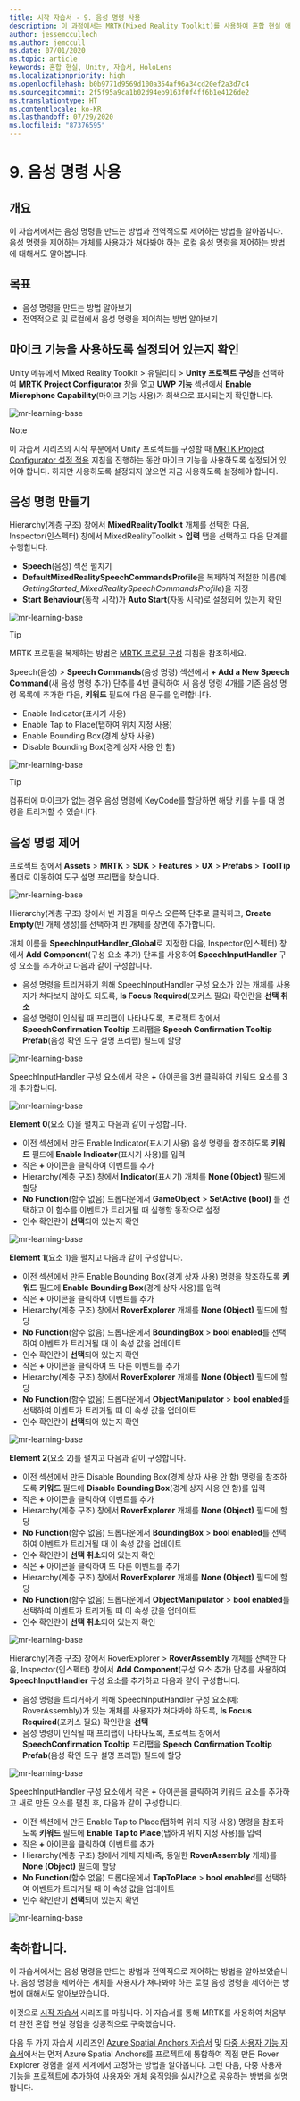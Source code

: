 ```yaml
---
title: 시작 자습서 - 9. 음성 명령 사용
description: 이 과정에서는 MRTK(Mixed Reality Toolkit)를 사용하여 혼합 현실 애플리케이션을 만드는 방법을 보여줍니다.
author: jessemcculloch
ms.author: jemccull
ms.date: 07/01/2020
ms.topic: article
keywords: 혼합 현실, Unity, 자습서, HoloLens
ms.localizationpriority: high
ms.openlocfilehash: b0b9771d9569d100a354af96a34cd20ef2a3d7c4
ms.sourcegitcommit: 2f5f95a9ca1b02d94eb9163f0f4ff6b1e4126de2
ms.translationtype: HT
ms.contentlocale: ko-KR
ms.lasthandoff: 07/29/2020
ms.locfileid: "87376595"
---
```

# <a name="9-using-speech-commands"></a>9. 음성 명령 사용

## <a name="overview"></a>개요

이 자습서에서는 음성 명령을 만드는 방법과 전역적으로 제어하는 방법을 알아봅니다. 음성 명령을 제어하는 개체를 사용자가 쳐다봐야 하는 로컬 음성 명령을 제어하는 방법에 대해서도 알아봅니다.

## <a name="objectives"></a>목표

* 음성 명령을 만드는 방법 알아보기
* 전역적으로 및 로컬에서 음성 명령을 제어하는 방법 알아보기

## <a name="ensuring-the-microphone-capability-is-enabled"></a>마이크 기능을 사용하도록 설정되어 있는지 확인

Unity 메뉴에서 Mixed Reality Toolkit > 유틸리티 > **Unity 프로젝트 구성**을 선택하여 **MRTK Project Configurator** 창을 열고 **UWP 기능** 섹션에서 **Enable Microphone Capability**(마이크 기능 사용)가 회색으로 표시되는지 확인합니다.

![mr-learning-base](images/mr-learning-base/base-09-section1-step1-1.png)

> [!NOTE]
> 이 자습서 시리즈의 시작 부분에서 Unity 프로젝트를 구성할 때 [MRTK Project Configurator 설정 적용](mr-learning-base-02.md#1-apply-the-mrtk-project-configurator-settings) 지침을 진행하는 동안 마이크 기능을 사용하도록 설정되어 있어야 합니다. 하지만 사용하도록 설정되지 않으면 지금 사용하도록 설정해야 합니다.

## <a name="creating-speech-commands"></a>음성 명령 만들기

Hierarchy(계층 구조) 창에서 **MixedRealityToolkit** 개체를 선택한 다음, Inspector(인스펙터) 창에서 MixedRealityToolkit > **입력** 탭을 선택하고 다음 단계를 수행합니다.

* **Speech**(음성) 섹션 펼치기
* **DefaultMixedRealitySpeechCommandsProfile**을 복제하여 적절한 이름(예: _GettingStarted_MixedRealitySpeechCommandsProfile_)을 지정
* **Start Behaviour**(동작 시작)가 **Auto Start**(자동 시작)로 설정되어 있는지 확인

![mr-learning-base](images/mr-learning-base/base-09-section2-step1-1.png)

> [!TIP]
> MRTK 프로필을 복제하는 방법은 [MRTK 프로필 구성](mr-learning-base-03.md) 지침을 참조하세요.

Speech(음성) > **Speech Commands**(음성 명령) 섹션에서 **+ Add a New Speech Command**(새 음성 명령 추가) 단추를 4번 클릭하여 새 음성 명령 4개를 기존 음성 명령 목록에 추가한 다음, **키워드** 필드에 다음 문구를 입력합니다.

* Enable Indicator(표시기 사용)
* Enable Tap to Place(탭하여 위치 지정 사용)
* Enable Bounding Box(경계 상자 사용)
* Disable Bounding Box(경계 상자 사용 안 함)

![mr-learning-base](images/mr-learning-base/base-09-section2-step1-2.png)

> [!TIP]
> 컴퓨터에 마이크가 없는 경우 음성 명령에 KeyCode를 할당하면 해당 키를 누를 때 명령을 트리거할 수 있습니다.

## <a name="controlling-speech-commands"></a>음성 명령 제어

프로젝트 창에서 **Assets** > **MRTK** > **SDK** > **Features** > **UX** > **Prefabs** > **ToolTip** 폴더로 이동하여 도구 설명 프리팹을 찾습니다.

![mr-learning-base](images/mr-learning-base/base-09-section3-step1-1.png)

Hierarchy(계층 구조) 창에서 빈 지점을 마우스 오른쪽 단추로 클릭하고, **Create Empty**(빈 개체 생성)를 선택하여 빈 개체를 장면에 추가합니다.

개체 이름을 **SpeechInputHandler_Global**로 지정한 다음, Inspector(인스펙터) 창에서 **Add Component**(구성 요소 추가) 단추를 사용하여 **SpeechInputHandler** 구성 요소를 추가하고 다음과 같이 구성합니다.

* 음성 명령을 트리거하기 위해 SpeechInputHandler 구성 요소가 있는 개체를 사용자가 쳐다보지 않아도 되도록, **Is Focus Required**(포커스 필요) 확인란을 **선택 취소**
* 음성 명령이 인식될 때 프리팹이 나타나도록, 프로젝트 창에서 **SpeechConfirmation Tooltip** 프리팹을 **Speech Confirmation Tooltip Prefab**(음성 확인 도구 설명 프리팹) 필드에 할당

![mr-learning-base](images/mr-learning-base/base-09-section3-step1-2.png)

SpeechInputHandler 구성 요소에서 작은 **+** 아이콘을 3번 클릭하여 키워드 요소를 3개 추가합니다.

![mr-learning-base](images/mr-learning-base/base-09-section3-step1-3.png)

**Element 0**(요소 0)을 펼치고 다음과 같이 구성합니다.

* 이전 섹션에서 만든 Enable Indicator(표시기 사용) 음성 명령을 참조하도록 **키워드** 필드에 **Enable Indicator**(표시기 사용)를 입력
* 작은 **+** 아이콘을 클릭하여 이벤트를 추가
* Hierarchy(계층 구조) 창에서 **Indicator**(표시기) 개체를 **None (Object)** 필드에 할당
* **No Function**(함수 없음) 드롭다운에서 **GameObject** > **SetActive (bool)** 를 선택하고 이 함수를 이벤트가 트리거될 때 실행할 동작으로 설정
* 인수 확인란이 **선택**되어 있는지 확인

![mr-learning-base](images/mr-learning-base/base-09-section3-step1-4.png)

**Element 1**(요소 1)을 펼치고 다음과 같이 구성합니다.

* 이전 섹션에서 만든 Enable Bounding Box(경계 상자 사용) 명령을 참조하도록 **키워드** 필드에 **Enable Bounding Box**(경계 상자 사용)를 입력
* 작은 **+** 아이콘을 클릭하여 이벤트를 추가
* Hierarchy(계층 구조) 창에서 **RoverExplorer** 개체를 **None (Object)** 필드에 할당
* **No Function**(함수 없음) 드롭다운에서 **BoundingBox** > **bool enabled**를 선택하여 이벤트가 트리거될 때 이 속성 값을 업데이트
* 인수 확인란이 **선택**되어 있는지 확인
* 작은 **+** 아이콘을 클릭하여 또 다른 이벤트를 추가
* Hierarchy(계층 구조) 창에서 **RoverExplorer** 개체를 **None (Object)** 필드에 할당
* **No Function**(함수 없음) 드롭다운에서 **ObjectManipulator** > **bool enabled**를 선택하여 이벤트가 트리거될 때 이 속성 값을 업데이트
* 인수 확인란이 **선택**되어 있는지 확인

![mr-learning-base](images/mr-learning-base/base-09-section3-step1-5.png)

**Element 2**(요소 2)를 펼치고 다음과 같이 구성합니다.

* 이전 섹션에서 만든 Disable Bounding Box(경계 상자 사용 안 함) 명령을 참조하도록 **키워드** 필드에 **Disable Bounding Box**(경계 상자 사용 안 함)를 입력
* 작은 **+** 아이콘을 클릭하여 이벤트를 추가
* Hierarchy(계층 구조) 창에서 **RoverExplorer** 개체를 **None (Object)** 필드에 할당
* **No Function**(함수 없음) 드롭다운에서 **BoundingBox** > **bool enabled**를 선택하여 이벤트가 트리거될 때 이 속성 값을 업데이트
* 인수 확인란이 **선택 취소**되어 있는지 확인
* 작은 **+** 아이콘을 클릭하여 또 다른 이벤트를 추가
* Hierarchy(계층 구조) 창에서 **RoverExplorer** 개체를 **None (Object)** 필드에 할당
* **No Function**(함수 없음) 드롭다운에서 **ObjectManipulator** > **bool enabled**를 선택하여 이벤트가 트리거될 때 이 속성 값을 업데이트
* 인수 확인란이 **선택 취소**되어 있는지 확인

![mr-learning-base](images/mr-learning-base/base-09-section3-step1-6.png)

Hierarchy(계층 구조) 창에서 RoverExplorer > **RoverAssembly** 개체를 선택한 다음, Inspector(인스펙터) 창에서 **Add Component**(구성 요소 추가) 단추를 사용하여 **SpeechInputHandler** 구성 요소를 추가하고 다음과 같이 구성합니다.

* 음성 명령을 트리거하기 위해 SpeechInputHandler 구성 요소(예: RoverAssembly)가 있는 개체를 사용자가 쳐다봐야 하도록, **Is Focus Required**(포커스 필요) 확인란을 **선택**
* 음성 명령이 인식될 때 프리팹이 나타나도록, 프로젝트 창에서 **SpeechConfirmation Tooltip** 프리팹을 **Speech Confirmation Tooltip Prefab**(음성 확인 도구 설명 프리팹) 필드에 할당

![mr-learning-base](images/mr-learning-base/base-09-section3-step1-7.png)

SpeechInputHandler 구성 요소에서 작은 **+** 아이콘을 클릭하여 키워드 요소를 추가하고 새로 만든 요소를 펼친 후, 다음과 같이 구성합니다.

* 이전 섹션에서 만든 Enable Tap to Place(탭하여 위치 지정 사용) 명령을 참조하도록 **키워드** 필드에 **Enable Tap to Place**(탭하여 위치 지정 사용)를 입력
* 작은 **+** 아이콘을 클릭하여 이벤트를 추가
* Hierarchy(계층 구조) 창에서 개체 자체(즉, 동일한 **RoverAssembly** 개체)를 **None (Object)** 필드에 할당
* **No Function**(함수 없음) 드롭다운에서 **TapToPlace** > **bool enabled**를 선택하여 이벤트가 트리거될 때 이 속성 값을 업데이트
* 인수 확인란이 **선택**되어 있는지 확인

![mr-learning-base](images/mr-learning-base/base-09-section3-step1-8.png)

## <a name="congratulations"></a>축하합니다.

이 자습서에서는 음성 명령을 만드는 방법과 전역적으로 제어하는 방법을 알아보았습니다. 음성 명령을 제어하는 개체를 사용자가 쳐다봐야 하는 로컬 음성 명령을 제어하는 방법에 대해서도 알아보았습니다.

이것으로 [시작 자습서](mr-learning-base-01.md) 시리즈를 마칩니다. 이 자습서를 통해 MRTK를 사용하여 처음부터 완전 혼합 현실 경험을 성공적으로 구축했습니다.

다음 두 가지 자습서 시리즈인 [Azure Spatial Anchors 자습서](mr-learning-asa-01.md) 및 [다중 사용자 기능 자습서](mr-learning-sharing-01.md)에서는 먼저 Azure Spatial Anchors를 프로젝트에 통합하여 직접 만든 Rover Explorer 경험을 실제 세계에서 고정하는 방법을 알아봅니다. 그런 다음, 다중 사용자 기능을 프로젝트에 추가하여 사용자와 개체 움직임을 실시간으로 공유하는 방법을 설명합니다.
